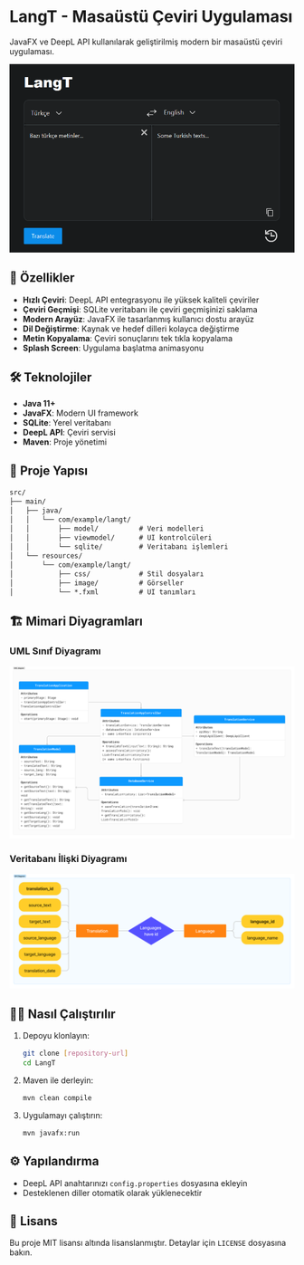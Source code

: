 # LangT - Masaüstü Çeviri Uygulaması

JavaFX ve DeepL API kullanılarak geliştirilmiş modern bir masaüstü çeviri uygulaması.

![LangT Uygulaması](Project%20Reports/app.png)

## 🚀 Özellikler

- **Hızlı Çeviri**: DeepL API entegrasyonu ile yüksek kaliteli çeviriler
- **Çeviri Geçmişi**: SQLite veritabanı ile çeviri geçmişinizi saklama
- **Modern Arayüz**: JavaFX ile tasarlanmış kullanıcı dostu arayüz
- **Dil Değiştirme**: Kaynak ve hedef dilleri kolayca değiştirme
- **Metin Kopyalama**: Çeviri sonuçlarını tek tıkla kopyalama
- **Splash Screen**: Uygulama başlatma animasyonu

## 🛠️ Teknolojiler

- **Java 11+**
- **JavaFX**: Modern UI framework
- **SQLite**: Yerel veritabanı
- **DeepL API**: Çeviri servisi
- **Maven**: Proje yönetimi

## 📁 Proje Yapısı

```
src/
├── main/
│   ├── java/
│   │   └── com/example/langt/
│   │       ├── model/          # Veri modelleri
│   │       ├── viewmodel/      # UI kontrolcüleri
│   │       └── sqlite/         # Veritabanı işlemleri
│   └── resources/
│       └── com/example/langt/
│           ├── css/            # Stil dosyaları
│           ├── image/          # Görseller
│           └── *.fxml          # UI tanımları
```

## 🏗️ Mimari Diyagramları

### UML Sınıf Diyagramı
![UML Diyagramı](Project%20Reports/UML%20diagram.png)

### Veritabanı İlişki Diyagramı
![Veritabanı İlişki Diyagramı](Project%20Reports/Relationship%20Diagram.png)

## 🏃‍♂️ Nasıl Çalıştırılır

1. Depoyu klonlayın:
   ```bash
   git clone [repository-url]
   cd LangT
   ```

2. Maven ile derleyin:
   ```bash
   mvn clean compile
   ```

3. Uygulamayı çalıştırın:
   ```bash
   mvn javafx:run
   ```

## ⚙️ Yapılandırma

- DeepL API anahtarınızı `config.properties` dosyasına ekleyin
- Desteklenen diller otomatik olarak yüklenecektir

## 📄 Lisans

Bu proje MIT lisansı altında lisanslanmıştır. Detaylar için `LICENSE` dosyasına bakın.